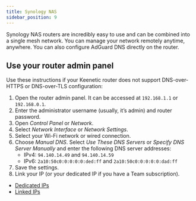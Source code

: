 ```yaml
---
title: Synology NAS
sidebar_position: 9
---
```


Synology NAS routers are incredibly easy to use and can be combined into a single mesh network. You can manage your network remotely anytime, anywhere. You can also configure AdGuard DNS directly on the router.

## Use your router admin panel

Use these instructions if your Keenetic router does not support DNS-over-HTTPS or DNS-over-TLS configuration:

1. Open the router admin panel. It can be accessed at `192.168.1.1` or `192.168.0.1`.
2. Enter the administrator username (usually, it’s admin) and router password.
3. Open _Control Panel_ or _Network_.
4. Select _Network Interface_ or _Network Settings_.
5. Select your Wi-Fi network or wired connection.
6. Choose _Manual DNS_. Select _Use These DNS Servers_ or _Specify DNS Server Manually_ and enter the following DNS server addresses:
    - IPv4: `94.140.14.49` and `94.140.14.59`
    - IPv6: `2a10:50c0:0:0:0:0:ded:ff` and `2a10:50c0:0:0:0:0:dad:ff`
7. Save the settings.
8. Link your IP (or your dedicated IP if you have a Team subscription).

- [Dedicated IPs](/private-dns/connect-devices/other-options/dedicated-ip.md)
- [Linked IPs](private-dns/connect-devices/other-options/linked-ip.md)

